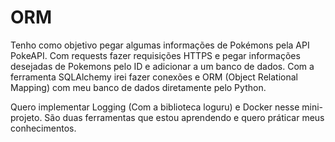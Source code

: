 # ORM

Tenho como objetivo pegar algumas informações de Pokémons pela API PokeAPI. Com requests fazer requisições HTTPS e pegar informações desejadas de Pokemons pelo ID e adicionar a um banco de dados. Com a ferramenta SQLAlchemy irei fazer conexões e ORM (Object Relational Mapping) com  meu banco de dados diretamente pelo Python.

Quero implementar Logging (Com a biblioteca loguru) e Docker nesse mini-projeto. São duas ferramentas que estou aprendendo e quero práticar meus conhecimentos.
